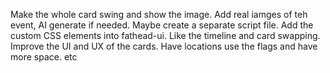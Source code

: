 Make the whole card swing and show the image. 
Add real iamges of teh event, AI generate if needed. 
Maybe create a separate script file. 
Add the custom CSS elements into fathead-ui. Like the timeline and card swapping. 
Improve the UI and UX of the cards. Have locations use the flags and have more space. etc
